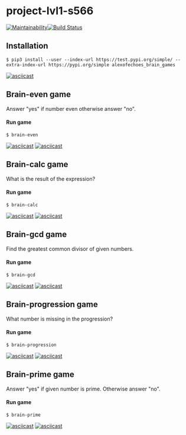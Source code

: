 # project-lvl1-s566
[![Maintainability](https://api.codeclimate.com/v1/badges/301e1ba5011dae5e4090/maintainability)](https://codeclimate.com/github/alexofechoes/project-lvl1-s566/maintainability)[![Build Status](https://travis-ci.org/alexofechoes/project-lvl1-s566.svg?branch=master)](https://travis-ci.org/alexofechoes/project-lvl1-s566)

## Installation
```$ pip3 install --user --index-url https://test.pypi.org/simple/ --extra-index-url https://pypi.org/simple alexofechoes_brain_games```  

[![asciicast](https://asciinema.org/a/N6leddB5fRY1W00LLCy6Poomn.svg)](https://asciinema.org/a/N6leddB5fRY1W00LLCy6Poomn)

## Brain-even game
Answer "yes" if number even otherwise answer "no".

#### Run game
```$ brain-even```  

[![asciicast](https://asciinema.org/a/pOFCsiI1pglf6fOJnEh2Pf0dO.svg)](https://asciinema.org/a/pOFCsiI1pglf6fOJnEh2Pf0dO)
[![asciicast](https://asciinema.org/a/7SFq6TVtODB0ZRgm8C3jCONkh.svg)](https://asciinema.org/a/7SFq6TVtODB0ZRgm8C3jCONkh)

## Brain-calc game
What is the result of the expression?

#### Run game
```$ brain-calc```  

[![asciicast](https://asciinema.org/a/xrZvqIvCKBwyJNY2YBSwlq33G.svg)](https://asciinema.org/a/xrZvqIvCKBwyJNY2YBSwlq33G)
[![asciicast](https://asciinema.org/a/qsu45La8SaVHiWmy3SJtrO7Oj.svg)](https://asciinema.org/a/qsu45La8SaVHiWmy3SJtrO7Oj)

## Brain-gcd game
Find the greatest common divisor of given numbers.

#### Run game
```$ brain-gcd```  

[![asciicast](https://asciinema.org/a/SAvFrDFF96IjXDTdJwteuFocI.svg)](https://asciinema.org/a/SAvFrDFF96IjXDTdJwteuFocI)
[![asciicast](https://asciinema.org/a/3FeLJGJu0aXZCn0sQNSW1oYN6.svg)](https://asciinema.org/a/3FeLJGJu0aXZCn0sQNSW1oYN6)

## Brain-progression game
What number is missing in the progression?

#### Run game
```$ brain-progression```  

[![asciicast](https://asciinema.org/a/YUAjpGWXRP1mulfPjOEoieo2X.svg)](https://asciinema.org/a/YUAjpGWXRP1mulfPjOEoieo2X)
[![asciicast](https://asciinema.org/a/lxGhoFDj9W5GiBjCNFBiFW3vC.svg)](https://asciinema.org/a/lxGhoFDj9W5GiBjCNFBiFW3vC)

## Brain-prime game
Answer "yes" if given number is prime. Otherwise answer "no".

#### Run game
```$ brain-prime```  

[![asciicast](https://asciinema.org/a/dYcENPQeK4ghElwk6uGNfskmz.svg)](https://asciinema.org/a/dYcENPQeK4ghElwk6uGNfskmz)
[![asciicast](https://asciinema.org/a/N8CFDxAYVQRYOKSESLZ5dDo3C.svg)](https://asciinema.org/a/N8CFDxAYVQRYOKSESLZ5dDo3C)
